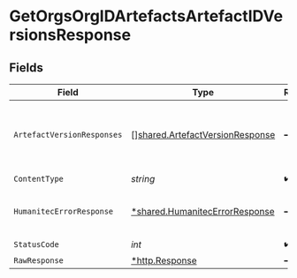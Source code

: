 # GetOrgsOrgIDArtefactsArtefactIDVersionsResponse


## Fields

| Field                                                                              | Type                                                                               | Required                                                                           | Description                                                                        |
| ---------------------------------------------------------------------------------- | ---------------------------------------------------------------------------------- | ---------------------------------------------------------------------------------- | ---------------------------------------------------------------------------------- |
| `ArtefactVersionResponses`                                                         | [][shared.ArtefactVersionResponse](../../models/shared/artefactversionresponse.md) | :heavy_minus_sign:                                                                 | Returns all Versions of the specified Artefact.<br/><br/>                          |
| `ContentType`                                                                      | *string*                                                                           | :heavy_check_mark:                                                                 | N/A                                                                                |
| `HumanitecErrorResponse`                                                           | [*shared.HumanitecErrorResponse](../../models/shared/humanitecerrorresponse.md)    | :heavy_minus_sign:                                                                 | Invalid inputs provided.<br/><br/>                                                 |
| `StatusCode`                                                                       | *int*                                                                              | :heavy_check_mark:                                                                 | N/A                                                                                |
| `RawResponse`                                                                      | [*http.Response](https://pkg.go.dev/net/http#Response)                             | :heavy_minus_sign:                                                                 | N/A                                                                                |